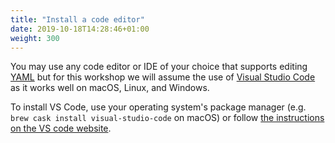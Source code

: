 ```yaml
---
title: "Install a code editor"
date: 2019-10-18T14:28:46+01:00
weight: 300
---
```


You may use any code editor or IDE of your choice that supports editing [YAML](https://yaml.org/) but for this workshop we will assume the use of [Visual Studio Code](https://code.visualstudio.com/) as it works well on macOS, Linux, and Windows.

To install VS Code, use your operating system's package manager (e.g. `brew cask install visual-studio-code` on macOS) or follow [the instructions on the VS code website](https://code.visualstudio.com/).
